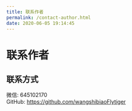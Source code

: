 ```yaml
---
title: 联系作者
permalink: /contact-author.html
date: 2020-06-05 19:14:45
---
```


# 联系作者

## 联系方式

微信: 645102170  
GitHub: https://github.com/wangshibiaoFlytiger
